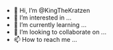 - 👋 Hi, I’m @KingTheKratzen
- 👀 I’m interested in ...
- 🌱 I’m currently learning ...
- 💞️ I’m looking to collaborate on ...
- 📫 How to reach me ...

<!---
KingTheKratzen/KingTheKratzen is a ✨ special ✨ repository because its `README.md` (this file) appears on your GitHub profile.
You can click the Preview link to take a look at your changes.
--->
